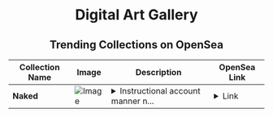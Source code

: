 <div align="center">

# Digital Art Gallery

## Trending Collections on OpenSea

| Collection Name                       | Image                                                                                     | Description                       | OpenSea Link                                                                                          |
|---------------------------------------|-------------------------------------------------------------------------------------------|-----------------------------------|--------------------------------------------------------------------------------------------------------|
| **Naked** | ![Image](https://i.seadn.io/s/raw/files/4e74440c29296bc946e7af3583b9b702.jpg?w=500&auto=format?w=200&auto=format) | <details><summary>Instructional account manner n...</summary>Instructional account manner notre japan watching</details> | <details><summary>Link</summary>[Naked](https://opensea.io/collection/naked-18)</details> |

</div>